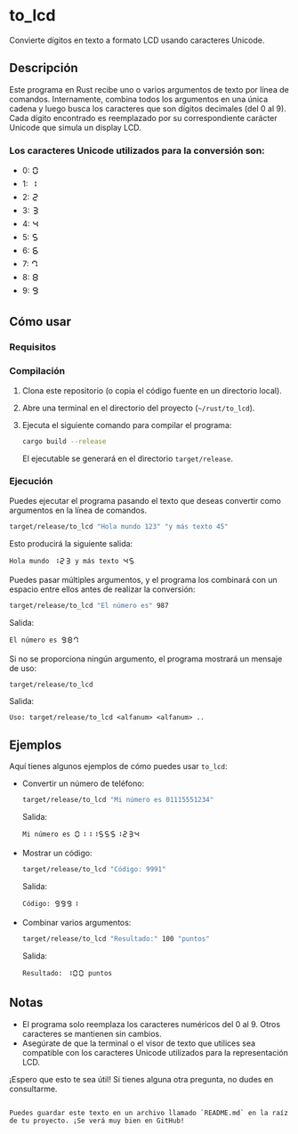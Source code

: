 # to_lcd

Convierte dígitos en texto a formato LCD usando caracteres Unicode.

## Descripción

Este programa en Rust recibe uno o varios argumentos de texto por línea de comandos. Internamente, combina todos los argumentos en una única cadena y luego busca los caracteres que son dígitos decimales (del 0 al 9). Cada dígito encontrado es reemplazado por su correspondiente carácter Unicode que simula un display LCD.

### Los caracteres Unicode utilizados para la conversión son:

- 0: 🯰
- 1: 🯱
- 2: 🯲
- 3: 🯳
- 4: 🯴
- 5: 🯵
- 6: 🯶
- 7: 🯷
- 8: 🯸
- 9: 🯹

## Cómo usar

### Requisitos

### Compilación

1. Clona este repositorio (o copia el código fuente en un directorio local).
2. Abre una terminal en el directorio del proyecto (`~/rust/to_lcd`).
3. Ejecuta el siguiente comando para compilar el programa:

   ```bash
   cargo build --release
   ```

   El ejecutable se generará en el directorio `target/release`.

### Ejecución

Puedes ejecutar el programa pasando el texto que deseas convertir como argumentos en la línea de comandos.

```bash
target/release/to_lcd "Hola mundo 123" "y más texto 45"
```

Esto producirá la siguiente salida:

```
Hola mundo 🯱🯲🯳 y más texto 🯴🯵
```

Puedes pasar múltiples argumentos, y el programa los combinará con un espacio entre ellos antes de realizar la conversión:

```bash
target/release/to_lcd "El número es" 987
```

Salida:

```
El número es 🯹🯸🯷
```

Si no se proporciona ningún argumento, el programa mostrará un mensaje de uso:

```bash
target/release/to_lcd
```

Salida:

```
Uso: target/release/to_lcd <alfanum> <alfanum> ..
```

## Ejemplos

Aquí tienes algunos ejemplos de cómo puedes usar `to_lcd`:

- Convertir un número de teléfono:

  ```bash
  target/release/to_lcd "Mi número es 01115551234"
  ```

  Salida:

  ```
  Mi número es 🯰🯱🯱🯱🯵🯵🯵🯱🯲🯳🯴
  ```

- Mostrar un código:

  ```bash
  target/release/to_lcd "Código: 9991"
  ```

  Salida:

  ```
  Código: 🯹🯹🯹🯱
  ```

- Combinar varios argumentos:

  ```bash
  target/release/to_lcd "Resultado:" 100 "puntos"
  ```

  Salida:

  ```
  Resultado: 🯱🯰🯰 puntos
  ```

## Notas

- El programa solo reemplaza los caracteres numéricos del 0 al 9. Otros caracteres se mantienen sin cambios.
- Asegúrate de que la terminal o el visor de texto que utilices sea compatible con los caracteres Unicode utilizados para la representación LCD.

¡Espero que esto te sea útil! Si tienes alguna otra pregunta, no dudes en consultarme.
```

Puedes guardar este texto en un archivo llamado `README.md` en la raíz de tu proyecto. ¡Se verá muy bien en GitHub!
